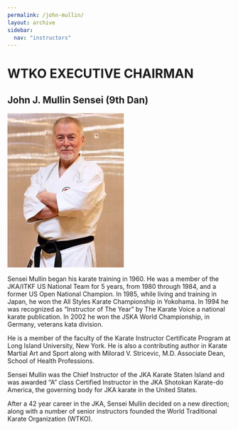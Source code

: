 ```yaml
---
permalink: /john-mullin/
layout: archive
sidebar:
  nav: "instructors"
---
```

# WTKO EXECUTIVE CHAIRMAN

## John J. Mullin Sensei (9th Dan)

![John J. Mullin Sensei](../assets/images/instructors/John-J-B9nV.jpg "John J. Mullin Sensei")

Sensei Mullin began his karate training in 1960. He was a member of the JKA/ITKF US National Team for 5 years, from 1980 through 1984, and a former US Open National Champion. 
In 1985, while living and training in Japan, he won the All Styles Karate Championship in Yokohama. 
In 1994 he was recognized as “Instructor of The Year” by The Karate Voice a national karate publication. 
In 2002 he won the JSKA World Championship, in Germany, veterans kata division.

He is a member of the faculty of the Karate Instructor Certificate Program at Long Island University, New York. He is also a contributing author in Karate Martial Art and Sport along with Milorad V. Stricevic, M.D. Associate Dean, School of Health Professions. 

Sensei Mullin was the Chief Instructor of the JKA Karate Staten Island and was awarded “A” class Certified Instructor in the JKA Shotokan Karate-do America, the governing body for JKA karate in the United States. 

After a 42 year career in the JKA, Sensei Mullin decided on a new direction; along with a number of senior instructors founded the World Traditional Karate Organization (WTKO).


